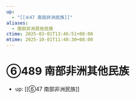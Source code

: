```yaml
---
up:
  - "[[⑥47 南部非洲民族]]"
aliases:
  - 南部非洲其他民族
ctime: 2025-03-01T13:46:51+08:00
mtime: 2025-10-01T11:40:30+08:00
---
```


# ⑥489 南部非洲其他民族

- up: [[⑥47 南部非洲民族]]
